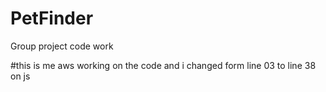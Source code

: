 # PetFinder
Group project code work



#this is me aws working on the code and i changed form line 03 to line 38 on js